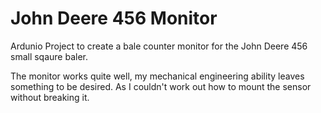 # John Deere 456 Monitor

Ardunio Project to create a bale counter monitor for the John Deere 456 small sqaure baler.

The monitor works quite well, my mechanical engineering ability leaves something to be desired. As I couldn't work out how to mount the sensor without breaking it.
